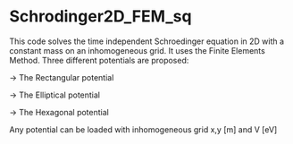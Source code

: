 # Schrodinger2D_FEM_sq
This code solves the time independent Schroedinger equation in 2D with a constant mass on an inhomogeneous grid.
It uses the Finite Elements Method.
Three different potentials are proposed:

-> The Rectangular potential

-> The Elliptical potential

-> The Hexagonal potential

Any potential can be loaded with inhomogeneous grid x,y [m] and V [eV]
